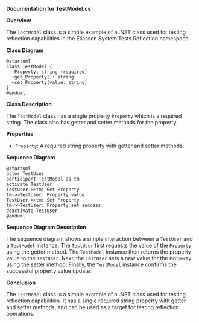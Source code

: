**Documentation for TestModel.cs**

**Overview**

The `TestModel` class is a simple example of a .NET class used for testing reflection capabilities in the Eliassen.System.Tests.Reflection namespace.

**Class Diagram**
```plantuml
@startuml
class TestModel {
  -Property: string (required)
  +get_Property(): string
  +set_Property(value: string)
}
@enduml
```
**Class Description**

The `TestModel` class has a single property `Property` which is a required string. The class also has getter and setter methods for the property.

**Properties**

* `Property`: A required string property with getter and setter methods.

**Sequence Diagram**
```plantuml
@startuml
actor TestUser
participant TestModel as tm
activate TestUser
TestUser->>tm: Get Property
tm->>TestUser: Property value
TestUser->>tm: Set Property
tm->>TestUser: Property set success
deactivate TestUser
@enduml
```
**Sequence Diagram Description**

The sequence diagram shows a simple interaction between a `TestUser` and a `TestModel` instance. The `TestUser` first requests the value of the `Property` using the getter method. The `TestModel` instance then returns the property value to the `TestUser`. Next, the `TestUser` sets a new value for the `Property` using the setter method. Finally, the `TestModel` instance confirms the successful property value update.

**Conclusion**

The `TestModel` class is a simple example of a .NET class used for testing reflection capabilities. It has a single required string property with getter and setter methods, and can be used as a target for testing reflection operations.